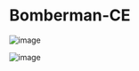# Bomberman-CE

![image](https://github.com/TheDeGeO/Bomberman-CE/assets/86985098/bcaf9b2c-5d87-4c88-9227-12772e508328 "Title Screen")

![image](https://github.com/TheDeGeO/Bomberman-CE/assets/86985098/db6179da-4644-4c2c-ba38-5c18c7472967 "First Level")
